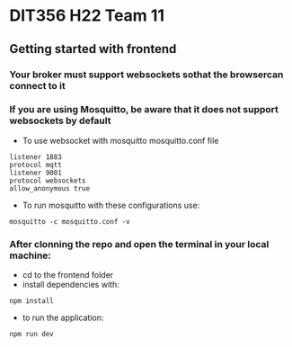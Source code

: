 # DIT356 H22 Team 11

## Getting started with frontend

### Your broker must support websockets sothat the browsercan connect to it
### If you are using Mosquitto, be aware that it does not support websockets by default 
- To use websocket with mosquitto mosquitto.conf file

```
listener 1883
protocol mqtt
listener 9001
protocol websockets
allow_anonymous true
```
- To run mosquitto with these configurations use: 
```
mosquitto -c mosquitto.conf -v
```

### After clonning the repo and open the terminal in your local machine:
- cd to the frontend folder
- install dependencies with: 
```
npm install
```
- to run the application:
```
npm run dev
```